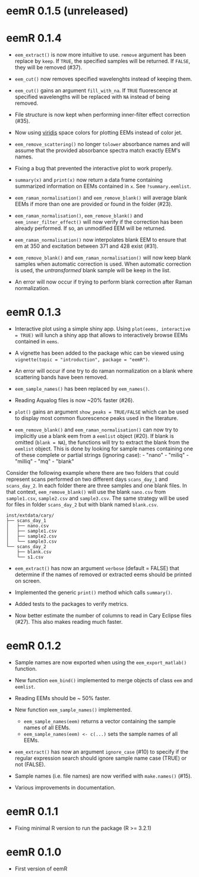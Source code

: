 # eemR 0.1.5 (unreleased)

# eemR 0.1.4

- `eem_extract()` is now more intuitive to use. `remove` argument has been replace by `keep`. If `TRUE`, the specified samples will be returned. If `FALSE`, they will be removed (#37).

- `eem_cut()` now removes specified wavelenghts instead of keeping them.

- `eem_cut()` gains an argument `fill_with_na`. If `TRUE` fluorescence at specified wavelengths will be replaced with `NA` instead of being removed.

- File structure is now kept when performing inner-filter effect correction (#35).

- Now using [viridis](https://cran.r-project.org/package=viridis) space colors for plotting EEMs instead of color jet.

- `eem_remove_scattering()` no longer `tolower` absorbance names and will assume that the provided absorbance spectra match exactly EEM's names.

- Fixing a bug that prevented the interactive plot to work properly. 

- `summary(x)` and `print(x)` now return a data frame containing summarized information on EEMs contained in `x`. See `?summary.eemlist`.

- `eem_raman_normalisation()` and `eem_remove_blank()` will average blank EEMs if more than one are provided or found in the folder (#23).

- `eem_raman_normalisation()`, `eem_remove_blank()` and `eem_inner_filter_effect()` will now verify if the correction has been already performed. If so, an unmodified EEM will be returned.

- `eem_raman_normalisation()` now interpolates blank EEM to ensure that em at 350 and excitation between 371 and 428 exist (#31).

- `eem_remove_blank()` and `eem_raman_normalisation()` will now keep blank samples when automatic correction is used. When automatic correction is used, the *untransformed* blank sample will be keep in the list.

- An error will now occur if trying to perform blank correction after Raman normalization. 

# eemR 0.1.3

- Interactive plot using a simple shiny app. Using `plot(eems, interactive = TRUE)` will lunch a shiny app that allows to interactively browse EEMs contained in `eems`.

- A vignette has been added to the package whic can be viewed using `vignette(topic = "introduction", package = "eemR")`.

- An error will occur if one try to do raman normalization on a blank where scattering bands have been removed.

- `eem_sample_names()` has been replaced by `eem_names()`.

- Reading Aqualog files is now ~20% faster (#26).

- `plot()` gains an argument `show_peaks = TRUE/FALSE` which can be used to display most common fluorescence peaks used in the literature. 

- `eem_remove_blank()` and `eem_raman_normalisation()` can now try to implicitly use a blank eem from a `eemlist` object (#20). If blank is omitted (`blank = NA`), the functions will try to extract the blank from the `eemlist` object. This is done by looking for sample names containing one of these complete or partial strings (ignoring case):
      - "nano"
      - "miliq"
      - "milliq"
      - "mq"
      - "blank"

Consider the following example where there are two folders that could represent scans performed on two different days `scans_day_1` and `scans_day_2`. In each folder there are three samples and one blank files. In that context, `eem_remove_blank()` will use the blank `nano.csv` from `sample1.csv`, `sample2.csv` and `sample3.csv`. The same strategy will be used for files in folder `scans_day_2` but with blank named `blank.csv`.

```
inst/extdata/cary/
├── scans_day_1
│   ├── nano.csv
│   ├── sample1.csv
│   ├── sample2.csv
│   └── sample3.csv
└── scans_day_2
    ├── blank.csv
    └── s1.csv
```

- `eem_extract()` has now an argument `verbose` (default = FALSE) that determine if the names of removed or extracted eems should be printed on screen.

- Implemented the generic `print()` method which calls `summary()`.

- Added tests to the packages to verify metrics.

- Now better estimate the number of columns to read in Cary Eclipse files (#27). This also makes reading much faster.

# eemR 0.1.2

- Sample names are now exported when using the `eem_export_matlab()` function.

- New function `eem_bind()` implemented to merge objects of class `eem` and `eemlist`.

- Reading EEMs should be ~ 50% faster.

- New function `eem_sample_names()` implemented.
    - `eem_sample_names(eem)` returns a vector containing the sample names of all EEMs.
    - `eem_sample_names(eem) <- c(...)` sets the sample names of all EEMs.

- `eem_extract()` has now an argument `ignore_case` (#10) to specify if the regular expression search should ignore sample name case (TRUE) or not (FALSE).

- Sample names (i.e. file names) are now verified with `make.names()` (#15).

- Various improvements in documentation.

# eemR 0.1.1

- Fixing minimal R version to run the package (R >= 3.2.1)

# eemR 0.1.0

- First version of eemR
